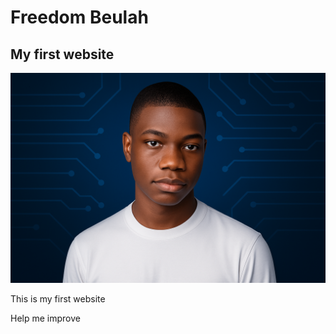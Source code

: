 # Freedom Beulah

## My first website

<img src="images/freedom.png" alt="Image of me on white t-shirt">

This is my first website 


Help me improve